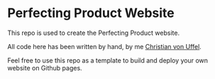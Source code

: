 Perfecting Product Website
==========================
This repo is used to create the Perfecting Product website.

All code here has been written by hand, by me [Christian von Uffel](https://www.cvonu.com).

Feel free to use this repo as a template to build and deploy your own website on Github pages.
